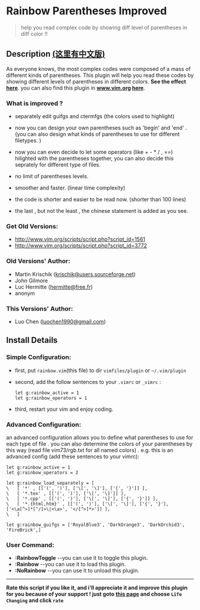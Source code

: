 Rainbow Parentheses Improved 
===
>	help you read complex code by showing diff level of parentheses in diff color !! 

Description [(这里有中文版)](https://github.com/luochen1990/rainbow/blob/master/README_zh.md)
-------------------------------------------------------------------------------------------------------- 

As everyone knows, the most complex codes were composed of a mass of different kinds of parentheses. 
This plugin will help you read these codes by showing different levels of parentheses in different colors. 
**See the effect [here](http://vim.wikia.com/wiki/Script:4176)**.
you can also find this plugin in **www.vim.org [here](http://www.vim.org/scripts/script.php?script_id=4176)**.

### What is improved ? 

- separately edit guifgs and ctermfgs (the colors used to highlight) 

- now you can design your own parentheses  such as 'begin' and 'end' . (you can also design  what kinds of parentheses to use for different filetypes. ) 

- now you can even decide to let some operators (like + - * / , ==) hilighted with the parentheses together, you can also decide this seprately for different type of files. 

- no limit of parentheses levels. 

- smoother and faster. (linear time complexity) 

- the code is shorter and easier to be read now. (shorter than 100 lines) 

- the last , but not the least , the chinese statement is added as you see. 

### Get Old Versions: 
- http://www.vim.org/scripts/script.php?script_id=1561 
- http://www.vim.org/scripts/script.php?script_id=3772 

### Old Versions' Author: 
- Martin Krischik (krischik@users.sourceforge.net) 
- John Gilmore 
- Luc Hermitte (hermitte@free.fr) 
- anonym 

### This Versions' Author: 
- Luo Chen (luochen1990@gmail.com) 

Install Details
-------------------------------------------------------------------------------------------------------- 

### Simple Configuration:

- first, put `rainbow.vim`(this file) to dir `vimfiles/plugin` or `~/.vim/plugin`
- second, add the follow sentences to your `.vimrc` or `_vimrc` :
	
	```vim
	let g:rainbow_active = 1
	let g:rainbow_operators = 1
	```

- third, restart your vim and enjoy coding.


### Advanced Configuration:

an advanced configuration allows you to define what parentheses to use 
for each type of file . you can also determine the colors of your 
parentheses by this way (read file vim73/rgb.txt for all named colors) .
e.g. this is an advanced config (add these sentences to your vimrc):
	
```vim
let g:rainbow_active = 1
let g:rainbow_operators = 2

let g:rainbow_load_separately = [
\	[ '*' , [['(', ')'], ['\[', '\]'], ['{', '}']] ],
\	[ '*.tex' , [['(', ')'], ['\[', '\]']] ],
\	[ '*.cpp' , [['(', ')'], ['\[', '\]'], ['{', '}']] ],
\	[ '*.{html,htm}' , [['(', ')'], ['\[', '\]'], ['{', '}'], ['<\a[^>]*[^/]>\|<\a>', '</[^>]*>']] ],
\	]

let g:rainbow_guifgs = ['RoyalBlue3', 'DarkOrange3', 'DarkOrchid3', 'FireBrick',]
```

### User Command:
- **:RainbowToggle**		--you can use it to toggle this plugin.
- **:Rainbow**				--you can use it to load this plugin.
- **:NoRainbow**			--you can use it to unload this plugin.


-------------------------------------------------------------------------------------------------------- 
**Rate this script if you like it, 
and i'll appreciate it and improve this plugin for you because of your support ! 
just goto [this page](http://www.vim.org/scripts/script.php?script_id=4176) and choose `Life Changing` and click `rate`**
 
